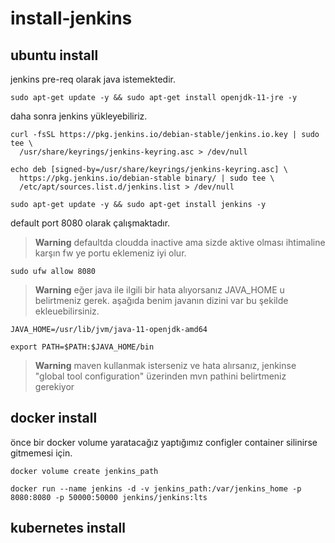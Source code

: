 # install-jenkins

## ubuntu install

jenkins pre-req olarak java istemektedir.

```
sudo apt-get update -y && sudo apt-get install openjdk-11-jre -y
```

daha sonra jenkins yükleyebiliriz.

```
curl -fsSL https://pkg.jenkins.io/debian-stable/jenkins.io.key | sudo tee \
  /usr/share/keyrings/jenkins-keyring.asc > /dev/null
  
echo deb [signed-by=/usr/share/keyrings/jenkins-keyring.asc] \
  https://pkg.jenkins.io/debian-stable binary/ | sudo tee \
  /etc/apt/sources.list.d/jenkins.list > /dev/null
  
sudo apt-get update -y && sudo apt-get install jenkins -y
```

default port 8080 olarak çalışmaktadır.

> **Warning**  defaultda cloudda inactive ama sizde aktive olması ihtimaline karşın fw ye portu eklemeniz iyi olur.

```
sudo ufw allow 8080
```


> **Warning**  eğer java ile ilgili bir hata alıyorsanız JAVA_HOME u belirtmeniz gerek. aşağıda benim javanın dizini var bu şekilde ekleuebilirsiniz.

```
JAVA_HOME=/usr/lib/jvm/java-11-openjdk-amd64

export PATH=$PATH:$JAVA_HOME/bin
```

> **Warning**  maven kullanmak isterseniz ve hata alırsanız, jenkinse "global tool configuration" üzerinden mvn pathini belirtmeniz gerekiyor

## docker install

önce bir docker volume yaratacağız yaptığımız configler container silinirse gitmemesi için.

```
docker volume create jenkins_path

docker run --name jenkins -d -v jenkins_path:/var/jenkins_home -p 8080:8080 -p 50000:50000 jenkins/jenkins:lts
```

## kubernetes install
